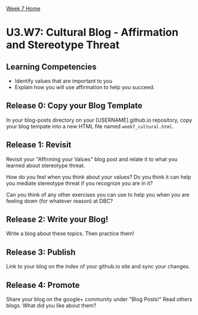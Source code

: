 [Week 7 Home](./)

# U3.W7: Cultural Blog - Affirmation and Stereotype Threat

## Learning Competencies
- Identify values that are important to you
- Explain how you will use affirmation to help you succeed. 

## Release 0: Copy your Blog Template
In your blog-posts directory on your [USERNAME].github.io repository, copy your blog tempate into a new HTML file named `week7_cultural.html`. 

## Release 1: Revisit
Revisit your "Affirming your Values" blog post and relate it to what you learned about stereotype threat. 

How do you feel when you think about your values? Do you think it can help you mediate stereotype threat if you recognize you are in it? 

Can you think of any other exercises you can use to help you when you are feeling down (for whatever reason) at DBC? 

## Release 2: Write your Blog!
Write a blog about these topics. Then practice them!

## Release 3: Publish
Link to your blog on the index of your github.io site and sync your changes.

## Release 4: Promote 
Share your blog on the google+ community under "Blog Posts!" Read others blogs. What did you like about them? 
